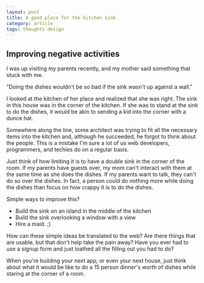 ```yaml
---
layout: post
title: A good place for the kitchen sink
category: article
tags: thoughts design
---
```


## Improving negative activities

I was up visiting my parents recently, and my mother said something that stuck with me.

"Doing the dishes wouldn't be so bad if the sink wasn't up against a wall."

I looked at the kitchen of her place and realized that she was right. The sink in this house was in the corner of the kitchen. If she was to stand at the sink to do the dishes, it would be akin to sending a kid into the corner with a dunce hat.

Somewhere along the line, some architect was trying to fit all the necessary items into the kitchen and, although he succeeded, he forgot to think about the people. This is a mistake I'm sure a lot of us web developers, programmers, and techies do on a regular basis.

Just think of how limiting it is to have a double sink in the corner of the room. If my parents have guests over, my mom can't interact with them at the same time as she does the dishes. If my parents want to talk, they can't do so over the dishes. In fact, a person could do nothing more while doing the dishes than focus on how crappy it is to do the dishes.

Simple ways to improve this?

*   Build the sink on an island in the middle of the kitchen
*   Build the sink overlooking a window with a view
*   Hire a maid. ;)

How can these simple ideas be translated to the web? Are there things that are usable, but that don't help take the pain away? Have you ever had to use a signup form and just loathed all the filling out you had to do?

When you're building your next app, or even your next house, just think about what it would be like to do a 15 person dinner's worth of dishes while staring at the corner of a room.